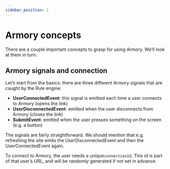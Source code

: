 ```yaml
---
sidebar_position: 1
---
```


# Armory concepts

There are a couple important concepts to grasp for using Armory. We’ll look at them in turn.

## Armory signals and connection

Let’s start from the basics: there are three different Armory signals that are caught by the Rule engine:
* **UserConnectedEvent**: this signal is emitted each time a user connects to Armory (opens the link)
* **UserDisconnectedEvent**: emitted when the user disconnects from Armory (closes the link)
* **SubmitEvent**: emitted when the user presses something on the screen (e.g. a button)

The signals are fairly straightforward. We should mention that e.g. refreshing the site emits the UserDisconnectedEvent and then the UserConnectedEvent again.

To connect to Armory, the user needs a unique`connectionId`. This id is part of that user’s URL, and will be randomly generated if not set in advance. 
